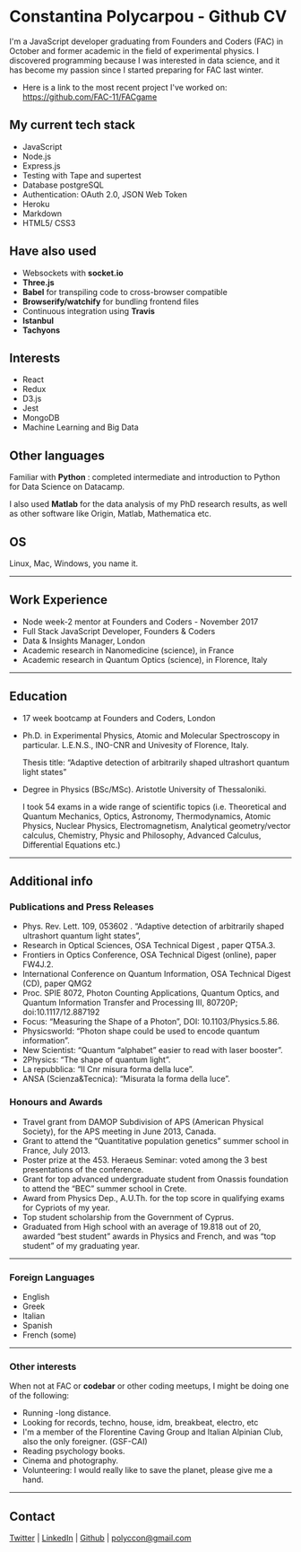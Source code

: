 # Constantina Polycarpou - Github CV

I'm a JavaScript developer graduating from Founders and Coders (FAC) in October and former academic in the field of experimental physics. I discovered programming because I was interested in data science, and it has become my passion since I started preparing for FAC last winter.

* Here is a link to the most recent project I've worked on: https://github.com/FAC-11/FACgame

## My current tech stack
* JavaScript
* Node.js
* Express.js
* Testing with Tape and supertest
* Database postgreSQL
* Authentication: OAuth 2.0, JSON Web Token
* Heroku
* Markdown
* HTML5/ CSS3


## Have also used
* Websockets with __socket.io__
* __Three.js__
* __Babel__ for transpiling code to cross-browser compatible
* __Browserify/watchify__ for bundling frontend files
* Continuous integration using __Travis__
* __Istanbul__
* __Tachyons__


## Interests 
* React
* Redux
* D3.js
* Jest
* MongoDB
* Machine Learning and Big Data


## Other languages

Familiar with __Python__ : completed intermediate and introduction to Python for Data Science on Datacamp. 

I also used __Matlab__ for the data analysis of my PhD research results, as well as other software like Origin, Matlab, Mathematica etc.


## OS
Linux, Mac, Windows, you name it.

***

## Work Experience
* Node week-2 mentor at Founders and Coders - November 2017
* Full Stack JavaScript Developer, Founders & Coders 
* Data & Insights Manager, London
* Academic research in Nanomedicine (science), in France 
* Academic research in Quantum Optics (science), in Florence, Italy 

***

## Education
* 17 week bootcamp at Founders and Coders, London

* Ph.D. in Experimental Physics, Atomic and Molecular Spectroscopy in particular. L.E.N.S., INO-CNR and Univesity of Florence, Italy.

    Thesis title: “Adaptive detection of arbitrarily shaped ultrashort quantum light states”

* Degree in Physics (BSc/MSc). Aristotle University of Thessaloniki.

    I took 54 exams in a wide range of scientific topics (i.e. Theoretical and Quantum Mechanics, Optics, Astronomy,
Thermodynamics, Atomic Physics, Nuclear Physics, Electromagnetism, Analytical geometry/vector calculus, Chemistry, Physic and Philosophy, Advanced Calculus, Differential Equations etc.)

***
## Additional info 

### Publications and Press Releases
* Phys. Rev. Lett. 109, 053602 . “Adaptive detection of arbitrarily shaped ultrashort
quantum light states”,
* Research in Optical Sciences, OSA Technical Digest , paper QT5A.3.
* Frontiers in Optics Conference, OSA Technical Digest (online), paper FW4J.2.
* International Conference on Quantum Information, OSA Technical Digest (CD), paper QMG2
* Proc. SPIE 8072, Photon Counting Applications, Quantum Optics, and Quantum Information Transfer and Processing III, 80720P; doi:10.1117/12.887192 
* Focus: “Measuring the Shape of a Photon”, DOI: 10.1103/Physics.5.86.
* Physicsworld: “Photon shape could be used to encode quantum information”.
* New Scientist: “Quantum “alphabet” easier to read with laser booster”.
* 2Physics: “The shape of quantum light”.
* La repubblica: “Il Cnr misura forma della luce”.
* ANSA (Scienza&Tecnica): “Misurata la forma della luce”.

### Honours and Awards

* Travel grant from DAMOP Subdivision of APS (American Physical Society), for the APS meeting in June 2013, Canada.
* Grant to attend the “Quantitative population genetics” summer school in France, July 2013.
* Poster prize at the 453. Heraeus Seminar: voted among the 3 best presentations of the conference.
* Grant for top advanced undergraduate student from Onassis foundation to attend the “BEC” summer school in Crete.
* Award from Physics Dep., A.U.Th. for the top score in qualifying exams for Cypriots of my year.
* Top student scholarship from the Government of Cyprus.
* Graduated from High school with an average of 19.818 out of 20, awarded “best student” awards in Physics and French, and was “top student” of my graduating year.

***

### Foreign Languages
* English
* Greek
* Italian 
* Spanish
* French (some)

***

### Other interests

When not at FAC or __codebar__ or other coding meetups, I might be doing one of the following:

* Running -long distance.
* Looking for records, techno, house, idm, breakbeat, electro, etc
* I'm a member of the Florentine Caving Group and Italian Alpinian Club, also the only foreigner. (GSF-CAI)
* Reading psychology books.
* Cinema and photography.
* Volunteering: I would really like to save the planet, please give me a hand.

*** 

## Contact 
[Twitter](https://twitter.com/polyccon) | [LinkedIn](https://www.linkedin.com/in/polycco) | [Github](https://github.com/polyccon) | polyccon@gmail.com
